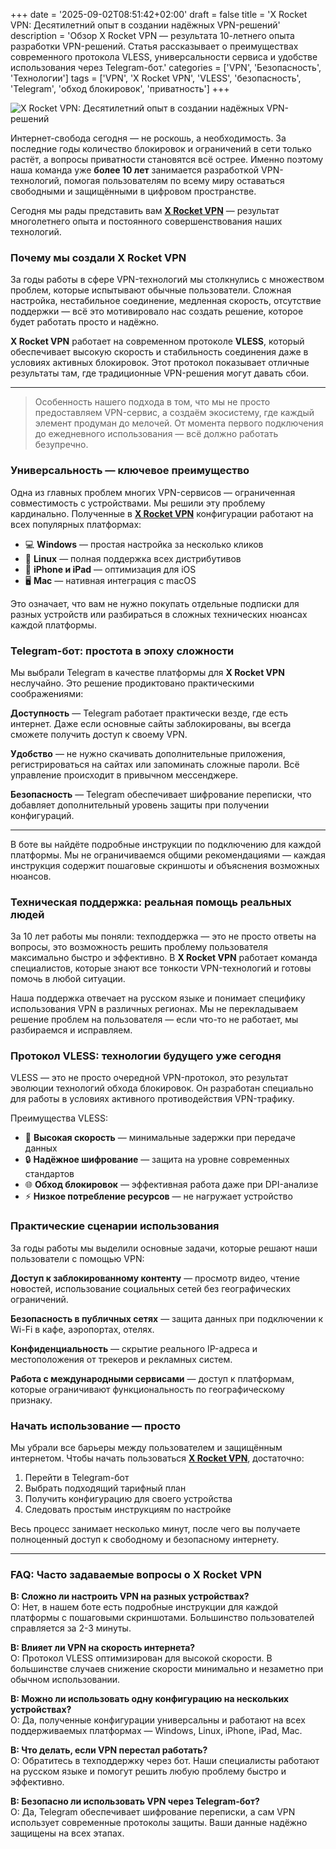 +++
date = '2025-09-02T08:51:42+02:00'
draft = false
title = 'X Rocket VPN: Десятилетний опыт в создании надёжных VPN-решений'
description = 'Обзор X Rocket VPN — результата 10-летнего опыта разработки VPN-решений. Статья рассказывает о преимуществах современного протокола VLESS, универсальности сервиса и удобстве использования через Telegram-бот.'
categories = ['VPN', 'Безопасность', 'Технологии']
tags = ['VPN', 'X Rocket VPN', 'VLESS', 'безопасность', 'Telegram', 'обход блокировок', 'приватность']
+++

![X Rocket VPN: Десятилетний опыт в создании надёжных VPN-решений](https://imagestoring.fra1.cdn.digitaloceanspaces.com/E1BC61D7-E639-459E-B5C7-FAA34E238E00.png)

Интернет-свобода сегодня — не роскошь, а необходимость. За последние годы количество блокировок и ограничений в сети только растёт, а вопросы приватности становятся всё острее. Именно поэтому наша команда уже **более 10 лет** занимается разработкой VPN-технологий, помогая пользователям по всему миру оставаться свободными и защищёнными в цифровом пространстве.

Сегодня мы рады представить вам **[X Rocket VPN](https://t.me/X_Rocket_VPN_bot?start=ref-b-9)** — результат многолетнего опыта и постоянного совершенствования наших технологий.

### Почему мы создали X Rocket VPN

За годы работы в сфере VPN-технологий мы столкнулись с множеством проблем, которые испытывают обычные пользователи. Сложная настройка, нестабильное соединение, медленная скорость, отсутствие поддержки — всё это мотивировало нас создать решение, которое будет работать просто и надёжно.

**X Rocket VPN** работает на современном протоколе **VLESS**, который обеспечивает высокую скорость и стабильность соединения даже в условиях активных блокировок. Этот протокол показывает отличные результаты там, где традиционные VPN-решения могут давать сбои.

---

> Особенность нашего подхода в том, что мы не просто предоставляем VPN-сервис, а создаём экосистему, где каждый элемент продуман до мелочей. От момента первого подключения до ежедневного использования — всё должно работать безупречно.

### Универсальность — ключевое преимущество

Одна из главных проблем многих VPN-сервисов — ограниченная совместимость с устройствами. Мы решили эту проблему кардинально. Полученные в **[X Rocket VPN](https://t.me/X_Rocket_VPN_bot?start=ref-b-9)** конфигурации работают на всех популярных платформах:

- 💻 **Windows** — простая настройка за несколько кликов
- 🐧 **Linux** — полная поддержка всех дистрибутивов  
- 📱 **iPhone и iPad** — оптимизация для iOS
- 🖥️ **Mac** — нативная интеграция с macOS

Это означает, что вам не нужно покупать отдельные подписки для разных устройств или разбираться в сложных технических нюансах каждой платформы.

### Telegram-бот: простота в эпоху сложности

Мы выбрали Telegram в качестве платформы для **X Rocket VPN** неслучайно. Это решение продиктовано практическими соображениями:

**Доступность** — Telegram работает практически везде, где есть интернет. Даже если основные сайты заблокированы, вы всегда сможете получить доступ к своему VPN.

**Удобство** — не нужно скачивать дополнительные приложения, регистрироваться на сайтах или запоминать сложные пароли. Всё управление происходит в привычном мессенджере.

**Безопасность** — Telegram обеспечивает шифрование переписки, что добавляет дополнительный уровень защиты при получении конфигураций.

---

В боте вы найдёте подробные инструкции по подключению для каждой платформы. Мы не ограничиваемся общими рекомендациями — каждая инструкция содержит пошаговые скриншоты и объяснения возможных нюансов.

### Техническая поддержка: реальная помощь реальных людей

За 10 лет работы мы поняли: техподдержка — это не просто ответы на вопросы, это возможность решить проблему пользователя максимально быстро и эффективно. В **X Rocket VPN** работает команда специалистов, которые знают все тонкости VPN-технологий и готовы помочь в любой ситуации.

Наша поддержка отвечает на русском языке и понимает специфику использования VPN в различных регионах. Мы не перекладываем решение проблем на пользователя — если что-то не работает, мы разбираемся и исправляем.

### Протокол VLESS: технологии будущего уже сегодня

VLESS — это не просто очередной VPN-протокол, это результат эволюции технологий обхода блокировок. Он разработан специально для работы в условиях активного противодействия VPN-трафику.

Преимущества VLESS:
- 🚀 **Высокая скорость** — минимальные задержки при передаче данных
- 🔒 **Надёжное шифрование** — защита на уровне современных стандартов
- 🌐 **Обход блокировок** — эффективная работа даже при DPI-анализе
- ⚡ **Низкое потребление ресурсов** — не нагружает устройство

### Практические сценарии использования

За годы работы мы выделили основные задачи, которые решают наши пользователи с помощью VPN:

**Доступ к заблокированному контенту** — просмотр видео, чтение новостей, использование социальных сетей без географических ограничений.

**Безопасность в публичных сетях** — защита данных при подключении к Wi-Fi в кафе, аэропортах, отелях.

**Конфиденциальность** — скрытие реального IP-адреса и местоположения от трекеров и рекламных систем.

**Работа с международными сервисами** — доступ к платформам, которые ограничивают функциональность по географическому признаку.

### Начать использование — просто

Мы убрали все барьеры между пользователем и защищённым интернетом. Чтобы начать пользоваться **[X Rocket VPN](https://t.me/X_Rocket_VPN_bot?start=ref-b-9)**, достаточно:

1. Перейти в Telegram-бот
2. Выбрать подходящий тарифный план  
3. Получить конфигурацию для своего устройства
4. Следовать простым инструкциям по настройке

Весь процесс занимает несколько минут, после чего вы получаете полноценный доступ к свободному и безопасному интернету.

---

### FAQ: Часто задаваемые вопросы о X Rocket VPN

**В: Сложно ли настроить VPN на разных устройствах?**  
О: Нет, в нашем боте есть подробные инструкции для каждой платформы с пошаговыми скриншотами. Большинство пользователей справляется за 2-3 минуты.

**В: Влияет ли VPN на скорость интернета?**  
О: Протокол VLESS оптимизирован для высокой скорости. В большинстве случаев снижение скорости минимально и незаметно при обычном использовании.

**В: Можно ли использовать одну конфигурацию на нескольких устройствах?**  
О: Да, полученные конфигурации универсальны и работают на всех поддерживаемых платформах — Windows, Linux, iPhone, iPad, Mac.

**В: Что делать, если VPN перестал работать?**  
О: Обратитесь в техподдержку через бот. Наши специалисты работают на русском языке и помогут решить любую проблему быстро и эффективно.

**В: Безопасно ли использовать VPN через Telegram-бот?**  
О: Да, Telegram обеспечивает шифрование переписки, а сам VPN использует современные протоколы защиты. Ваши данные надёжно защищены на всех этапах.